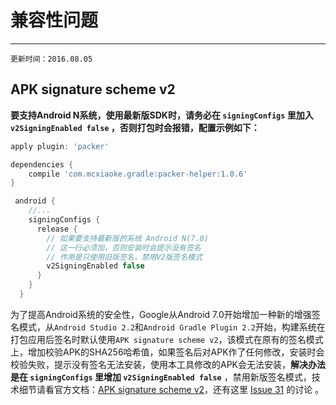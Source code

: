 # 兼容性问题

------

 	更新时间：2016.08.05
 
## APK signature scheme v2
 
**要支持Android N系统，使用最新版SDK时，请务必在 `signingConfigs` 里加入 `v2SigningEnabled false` ，否则打包时会报错，配置示例如下：**

```groovy
apply plugin: 'packer' 

dependencies {
	compile 'com.mcxiaoke.gradle:packer-helper:1.0.6'
} 

 android {
    //...
    signingConfigs {
      release {
      	// 如果要支持最新版的系统 Android N(7.0)
      	// 这一行必须加，否则安装时会提示没有签名
      	// 作用是只使用旧版签名，禁用V2版签名模式
        v2SigningEnabled false 
      }
    }
  }
```

为了提高Android系统的安全性，Google从Android 7.0开始增加一种新的增强签名模式，从`Android Studio 2.2`和`Android Gradle Plugin 2.2`开始，构建系统在打包应用后签名时默认使用`APK signature scheme v2`，该模式在原有的签名模式上，增加校验APK的SHA256哈希值，如果签名后对APK作了任何修改，安装时会校验失败，提示没有签名无法安装，使用本工具修改的APK会无法安装，**解决办法是在 `signingConfigs` 里增加 `v2SigningEnabled false`** ，禁用新版签名模式，技术细节请看官方文档：[APK signature scheme v2](https://developer.android.com/preview/api-overview.html#apk_signature_v2)，还有这里 [Issue 31](https://github.com/mcxiaoke/packer-ng-plugin/issues/31) 的讨论 。
